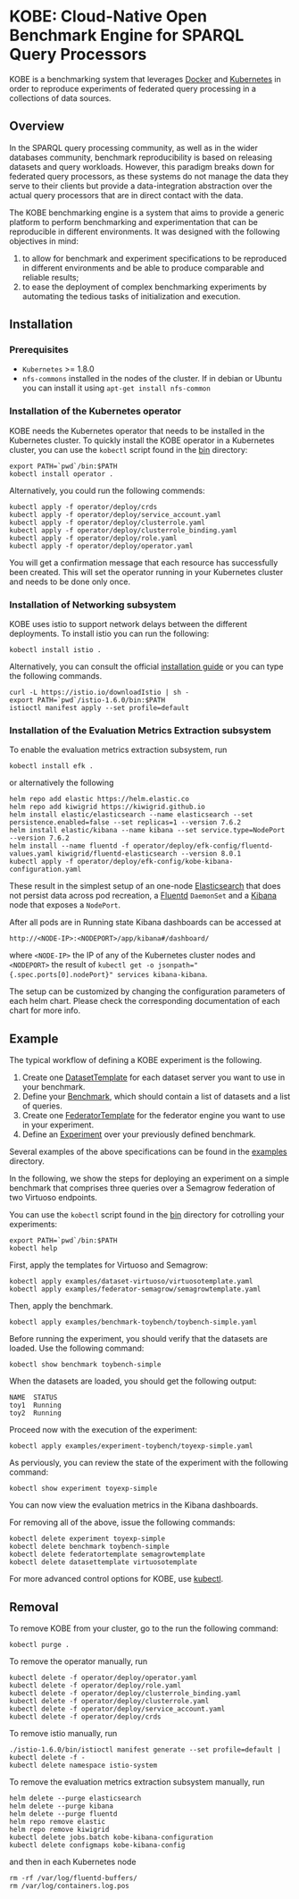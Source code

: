 # KOBE: Cloud-Native Open Benchmark Engine for SPARQL Query Processors

KOBE is a benchmarking system that leverages
[Docker](https://docker.io) and [Kubernetes](https://kubernetes.io) in
order to reproduce experiments of federated query processing in a
collections of data sources.

## Overview

In the SPARQL query processing community, as well as in the wider
databases community, benchmark reproducibility is based on releasing
datasets and query workloads. However, this paradigm breaks down for
federated query processors, as these systems do not manage the data
they serve to their clients but provide a data-integration abstraction
over the actual query processors that are in direct contact with the
data.

The KOBE benchmarking engine is a system that aims to provide a
generic platform to perform benchmarking and experimentation that can
be reproducible in different environments. It was designed with the
following objectives in mind:

1. to allow for benchmark and experiment specifications to be
   reproduced in different environments and be able to produce
   comparable and reliable results;
2. to ease the deployment of complex benchmarking experiments by
   automating the tedious tasks of initialization and execution.

## Installation

### Prerequisites

- `Kubernetes` >= 1.8.0
- `nfs-commons` installed in the nodes of the cluster. If in debian or
   Ubuntu you can install it using `apt-get install nfs-common`

### Installation of the Kubernetes operator

KOBE needs the Kubernetes operator that needs to be installed in the
Kubernetes cluster. To quickly install the KOBE operator in a
Kubernetes cluster, you can use the `kobectl` script found in the
[bin](bin/) directory:

```
export PATH=`pwd`/bin:$PATH
kobectl install operator .
```

Alternatively, you could run the following commends:

```
kubectl apply -f operator/deploy/crds
kubectl apply -f operator/deploy/service_account.yaml
kubectl apply -f operator/deploy/clusterrole.yaml
kubectl apply -f operator/deploy/clusterrole_binding.yaml
kubectl apply -f operator/deploy/role.yaml
kubectl apply -f operator/deploy/operator.yaml
```

You will get a confirmation message that each resource has
successfully been created.
This will set the operator running in your Kubernetes cluster and
needs to be done only once.

### Installation of Networking subsystem

KOBE uses istio to support network delays between the different 
deployments. To install istio you can run the following:
```
kobectl install istio .
```
Alternatively, you can consult the official 
[installation guide](https://istio.io/docs/setup/getting-started/) 
or you can type the following commands.

```
curl -L https://istio.io/downloadIstio | sh -
export PATH=`pwd`/istio-1.6.0/bin:$PATH
istioctl manifest apply --set profile=default
```

### Installation of the Evaluation Metrics Extraction subsystem

To enable the evaluation metrics extraction subsystem, run
```
kobectl install efk .
```
or alternatively the following
```
helm repo add elastic https://helm.elastic.co
helm repo add kiwigrid https://kiwigrid.github.io
helm install elastic/elasticsearch --name elasticsearch --set persistence.enabled=false --set replicas=1 --version 7.6.2
helm install elastic/kibana --name kibana --set service.type=NodePort --version 7.6.2
helm install --name fluentd -f operator/deploy/efk-config/fluentd-values.yaml kiwigrid/fluentd-elasticsearch --version 8.0.1
kubectl apply -f operator/deploy/efk-config/kobe-kibana-configuration.yaml
```

These result in the simplest setup of an one-node
[Elasticsearch](https://github.com/elastic/helm-charts/blob/master/elasticsearch)
that does not persist data across pod recreation, a
[Fluentd](https://github.com/kiwigrid/helm-charts/tree/master/charts/fluentd-elasticsearch)
`DaemonSet` and a
[Kibana](https://github.com/elastic/helm-charts/tree/master/kibana)
node that exposes a `NodePort`. 

After all pods are in Running state Kibana dashboards can be accessed
at 
```
http://<NODE-IP>:<NODEPORT>/app/kibana#/dashboard/
``` 
where `<NODE-IP>` the IP of any of the Kubernetes cluster nodes and
`<NODEPORT>` the result of `kubectl get -o
jsonpath="{.spec.ports[0].nodePort}" services kibana-kibana`.

The setup can be customized by changing the configuration parameters
of each helm chart. Please check the corresponding documentation of
each chart for more info.

## Example

The typical workflow of defining a KOBE experiment is the following.
1. Create one [DatasetTemplate](operator/docs/api.md#datasettemplate)
   for each dataset server you want to use in your benchmark.
2. Define your [Benchmark](operator/docs/api.md#benchmark),
   which should contain a list of datasets and a list of queries.
2. Create one [FederatorTemplate](operator/docs/api.md#federatortemplate)
   for the federator engine you want to use in your experiment. 
3. Define an [Experiment](operator/docs/api.md#experiment) over your previously defined benchmark.

Several examples of the above specifications can be found in the [examples](examples/) directory.

In the following, we show the steps for deploying an experiment on a simple benchmark that comprises
three queries over a Semagrow federation of two Virtuoso endpoints.

You can use the `kobectl` script found in the [bin](bin/) directory for cotrolling your experiments:

```
export PATH=`pwd`/bin:$PATH
kobectl help
```

First, apply the templates for Virtuoso and Semagrow:

```
kobectl apply examples/dataset-virtuoso/virtuosotemplate.yaml
kobectl apply examples/federator-semagrow/semagrowtemplate.yaml
```
Then, apply the benchmark.

```
kobectl apply examples/benchmark-toybench/toybench-simple.yaml
```
Before running the experiment, you should verify that the datasets are loaded.
Use the following command:
```
kobectl show benchmark toybench-simple
```
When the datasets are loaded, you should get the following output:
```
NAME  STATUS
toy1  Running
toy2  Running
```
Proceed now with the execution of the experiment:
```
kobectl apply examples/experiment-toybench/toyexp-simple.yaml
```
As perviously, you can review the state of the experiment with the following command:
```
kobectl show experiment toyexp-simple
```
You can now view the evaluation metrics in the Kibana dashboards.

For removing all of the above, issue the following commands:
```
kobectl delete experiment toyexp-simple
kobectl delete benchmark toybench-simple
kobectl delete federatortemplate semagrowtemplate
kobectl delete datasettemplate virtuosotemplate
```
For more advanced control options for KOBE, use [kubectl](https://kubernetes.io/docs/reference/kubectl/overview/).

## Removal

To remove KOBE from your cluster, go to the run the following command:
```
kobectl purge .
```
To remove the operator manually, run
```
kubectl delete -f operator/deploy/operator.yaml
kubectl delete -f operator/deploy/role.yaml
kubectl delete -f operator/deploy/clusterrole_binding.yaml
kubectl delete -f operator/deploy/clusterrole.yaml
kubectl delete -f operator/deploy/service_account.yaml
kubectl delete -f operator/deploy/crds
```
To remove istio manually, run
```
./istio-1.6.0/bin/istioctl manifest generate --set profile=default | kubectl delete -f -
kubectl delete namespace istio-system
```
To remove the evaluation metrics extraction subsystem manually, run
```
helm delete --purge elasticsearch
helm delete --purge kibana
helm delete --purge fluentd
helm repo remove elastic
helm repo remove kiwigrid
kubectl delete jobs.batch kobe-kibana-configuration
kubectl delete configmaps kobe-kibana-config
```
and then in each Kubernetes node
```
rm -rf /var/log/fluentd-buffers/
rm /var/log/containers.log.pos
```

